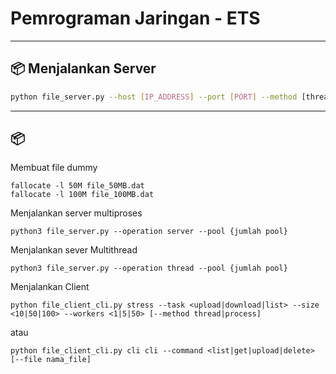 # Pemrograman Jaringan - ETS

---

## 📦 Menjalankan Server

```bash
python file_server.py --host [IP_ADDRESS] --port [PORT] --method [thread|process] --workers [JUMLAH_WORKERS]
```

---


## 📦 

Membuat file dummy
``` fallocate -l 10M file_10MB.dat
fallocate -l 50M file_50MB.dat
fallocate -l 100M file_100MB.dat
```

Menjalankan server multiproses
```
python3 file_server.py --operation server --pool {jumlah pool}
```

Menjalankan sever Multithread
```
python3 file_server.py --operation thread --pool {jumlah pool}
```

Menjalankan Client
```
python file_client_cli.py stress --task <upload|download|list> --size <10|50|100> --workers <1|5|50> [--method thread|process]
```
atau
```
python file_client_cli.py cli cli --command <list|get|upload|delete> [--file nama_file]
```
